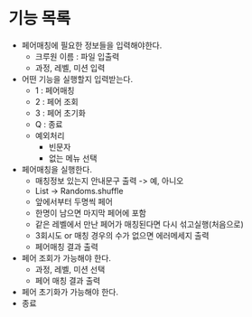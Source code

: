 # 기능 목록

- 페어매칭에 필요한 정보들을 입력해야한다.
    - 크루원 이름 : 파일 입출력
    - 과정, 레벨, 미션 입력
- 어떤 기능을 실행할지 입력받는다.
    - 1 : 페어매칭
    - 2 : 페어 조회
    - 3 : 페어 초기화
    - Q : 종료
    - 예외처리
        - 빈문자
        - 없는 메뉴 선택
- 페어매칭을 실행한다.
    - 매칭정보 있는지 안내문구 출력 -> 예, 아니오
    - List<String> -> Randoms.shuffle
    - 앞에서부터 두명씩 페어
    - 한명이 남으면 마지막 페어에 포함
    - 같은 레벨에서 만난 페어가 매칭된다면 다시 섞고실행(처음으로)
    - 3회시도 or 매칭 경우의 수가 없으면 에러메세지 출력
    - 페어매칭 결과 출력
- 페어 조회가 가능해야 한다.
  - 과정, 레벨, 미션 선택
  - 페어 매칭 결과 출력
- 페어 초기화가 가능해야 한다.
- 종료